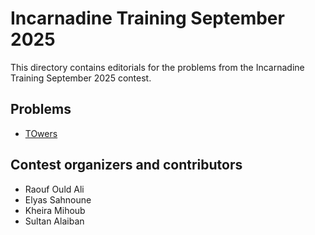 # Incarnadine Training September 2025

This directory contains editorials for the problems from the Incarnadine Training September 2025 contest.

## Problems

* [TOwers](towers.md)




## Contest organizers and contributors

- Raouf Ould Ali
- Elyas Sahnoune
- Kheira Mihoub
- Sultan Alaiban
